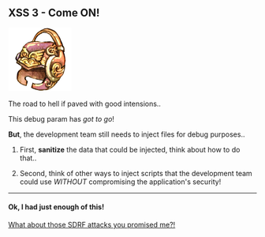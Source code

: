 XSS 3 - Come ON!
----------------
![image](img/Music_4.png)

The road to hell if paved with good intensions..

This debug param has *got to go*!

**But**, the development team still needs to inject files for debug purposes.. 

1. First, **sanitize** the data that could be injected, think about how to do that..

2. Second, think of other ways to inject scripts that the development team could use *WITHOUT* compromising the application's security!


- - - 
#### Ok, I had just enough of this!
[What about those SDRF attacks you promised me?!](08-CSRF.md)
